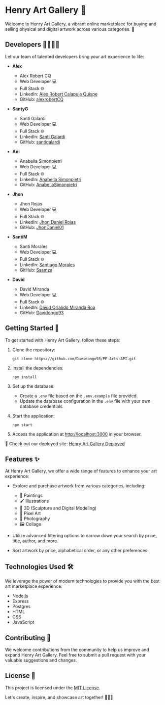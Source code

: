 # Henry Art Gallery 🎨

Welcome to Henry Art Gallery, a vibrant online marketplace for buying and selling physical and digital artwork across various categories. 🌟

## Developers 👩‍💻👨‍💻

Let our team of talented developers bring your art experience to life:

- **Alex**
  - Alex Robert CQ
  - Web Developer 💻
  - Full Stack 🌐
  - LinkedIn: [Alex Robert Calapuja Quispe](https://www.linkedin.com/in/alex-robert-calapuja-quispe-b35807261)
  - GitHub: [alexrobertCQ](https://github.com/alexrobertCQ)

- **SantyG**
  - Santi Galardi
  - Web Developer 💻
  - Full Stack 🌐
  - LinkedIn: [Santi Galardi](https://www.linkedin.com/in/santigalardi/)
  - GitHub: [santigalardi](https://github.com/santigalardi)

- **Ani**
  - Anabella Simonpietri
  - Web Developer 💻
  - Full Stack 🌐
  - LinkedIn: [Anabella Simonpietri](https://www.linkedin.com/in/anabellasimonpietri/)
  - GitHub: [AnabellaSimonpietri](https://github.com/AnabellaSimonpietri)

- **Jhon**
  - Jhon Rojas
  - Web Developer 💻
  - Full Stack 🌐
  - LinkedIn: [Jhon Daniel Rojas](https://www.linkedin.com/in/jhon-daniel-rojas/)
  - GitHub: [JhonDaniel01](https://github.com/JhonDaniel01)

- **SantiM**
  - Santi Morales
  - Web Developer 💻
  - Full Stack 🌐
  - LinkedIn: [Santiago Morales](https://www.linkedin.com/in/morales-santiago/)
  - GitHub: [Ssamza](https://github.com/Ssamza)

- **David**
  - David Miranda
  - Web Developer 💻
  - Full Stack 🌐
  - LinkedIn: [David Orlando Miranda Roa](https://www.linkedin.com/in/david-orlando-miranda-roa-7239b0264/)
  - GitHub: [Davidongo93](https://github.com/Davidongo93)

## Getting Started 🚀

To get started with Henry Art Gallery, follow these steps:

1. Clone the repository:
   ```
   git clone https://github.com/Davidongo93/PF-Arts-API.git
   ```

2. Install the dependencies:
   ```
   npm install
   ```

3. Set up the database:
   - Create a `.env` file based on the `.env.example` file provided.
   - Update the database configuration in the `.env` file with your own database credentials.

4. Start the application:
   ```
   npm start
   ```

5. Access the application at [http://localhost:3000](http://localhost:3000) in your browser.

🌟 Check out our deployed site: [Henry Art Gallery Deployed](https://pf-arts-client.vercel.app/)

## Features ✨

At Henry Art Gallery, we offer a wide range of features to enhance your art experience:

- Explore and purchase artwork from various categories, including:
  - 🎨 Paintings
  - 🖌️ Illustrations
  - 🎲 3D (Sculpture and Digital Modeling)
  - 🔳 Pixel Art
  - 📸 Photography
  - 🖼️ Collage

- Utilize advanced filtering options to narrow down your search by price, title, author, and more.

- Sort artwork by price, alphabetical order, or any other preferences.

## Technologies Used 🛠️

We leverage the power of modern technologies to provide you with the best art marketplace experience:

- Node.js
- Express
- Postgres
- HTML
- CSS
- JavaScript

## Contributing 👥

We welcome contributions from the community to help us improve and expand Henry Art Gallery. Feel free to submit a pull request with your valuable suggestions and changes.

## License 📄

This project is licensed under the [MIT License](LICENSE).

Let's create, inspire, and showcase art together! 🎉🎨✨